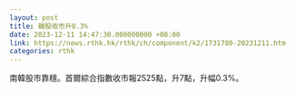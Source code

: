 ```yaml
---
layout: post
title: 韓股收市升0.3%
date: 2023-12-11 14:47:30.000000000 +08:00
link: https://news.rthk.hk/rthk/ch/component/k2/1731780-20231211.htm
categories: rthk
---
```


南韓股市靠穩。首爾綜合指數收市報2525點，升7點，升幅0.3%。
